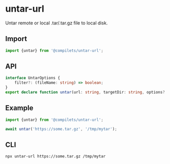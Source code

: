 # untar-url

Untar remote or local .tar/.tar.gz file to local disk.

## Import

```js
import {untar} from '@compilets/untar-url';
```

## API

```ts
interface UntarOptions {
    filter?: (fileName: string) => boolean;
}
export declare function untar(url: string, targetDir: string, options?: UntarOptions): Promise<void>;
```

## Example

```ts
import {untar} from '@compilets/untar-url';

await untar('https://some.tar.gz', '/tmp/mytar');
```

## CLI

```sh
npx untar-url https://some.tar.gz /tmp/mytar
```
